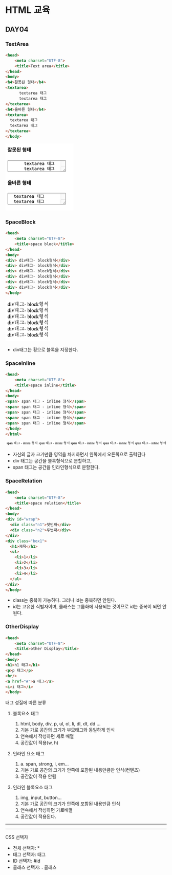 # HTML 교육
## DAY04

### TextArea
```html
<head>
    <meta charset="UTF-8">
    <title>Text area</title>
</head>
<body>
<h4>잘못된 형태</h4>
<textarea>
      textarea 태그
      textarea 태그
</textarea>
<h4>올바른 형태</h4>
<textarea>
  textarea 태그
  textarea 태그
</textarea>
</body>
```
![img.png](images/text_area.png)

### SpaceBlock
```html
<head>
    <meta charset="UTF-8">
    <title>space block</title>
</head>
<body>
<div> div태그- block형식</div>
<div> div태그- block형식</div>
<div> div태그- block형식</div>
<div> div태그- block형식</div>
<div> div태그- block형식</div>
<div> div태그- block형식</div>
</body>
```
![img.png](images/space_block.png)
- div태그는 횡으로 블록을 지정한다.

### SpaceInline
```html
<head>
    <meta charset="UTF-8">
    <title>space inline</title>
</head>
<body>
<span> span 태그 - inline 형식</span>
<span> span 태그 - inline 형식</span>
<span> span 태그 - inline 형식</span>
<span> span 태그 - inline 형식</span>
<span> span 태그 - inline 형식</span>
</body>
</html>
```
![img.png](images/space_inline.png)
- 자신의 글자 크기만큼 영역을 차지하면서 왼쪽에서 오른쪽으로 출력된다
- div 태그는 공간을 블록형식으로 분할하고,
- span 태그는 공간을 인라인형식으로 분할한다.

### SpaceRelation
```html
<head>
    <meta charset="UTF-8">
    <title>space relation</title>
</head>
<body>
<div id="wrap">
  <div class="n1">첫번째</div>
  <div class="n2">두번째</div>
</div>
<div class="box1">
  <h1>제목</h1>
  <ul>
    <li>1</li>
    <li>2</li>
    <li>3</li>
    <li>4</li>
  </ul>
</div>
</body>
```
- class는 중복이 가능하다. 그러나 id는 중복하면 안된다.
- id는 고유한 식별자이며, 클래스는 그룹화에 사용되는 것이므로 id는 중복이 되면 안된다.

### OtherDisplay
```html
<head>
    <meta charset="UTF-8">
    <title>other Display</title>
</head>
<body>
<h1>h1 태그</h1>
<p>p 태그</p>
<hr/>
<a href="#">a 태그</a>
<i>i 태그</i>
</body>
```

태그 성질에 따른 분류
1. 블록요소 태그
    1. html, body, div, p, ul, ol, li, dl, dt, dd …
    2. 기본 가로 공간의 크기가 부모태그와 동일하게 인식
    3. 연속해서 작성하면 세로 배열
    4. 공간값이 적용(w, h)

2. 인라인 요소 태그
    1. a. span, strong, i, em…
    2. 기본 가로 공간의 크기가 안쪽에 포함된 내용만큼만 인식(컨텐츠)
    3. 공간값이 적용 안됨

3. 인라인 블록요소 태그
    1. img, input, button…
    2. 기본 가로 공간의 크기가 안쪽에 포함된 내용만큼 인식
    3. 연속해서 작성하면 가로배열
    4. 공간값이 적용된다.

---

---

CSS 선택자

- 전체 선택자: *
- 태그 선택자: 태그
- ID 선택자: #id
- 클래스 선택자: . 클래스
